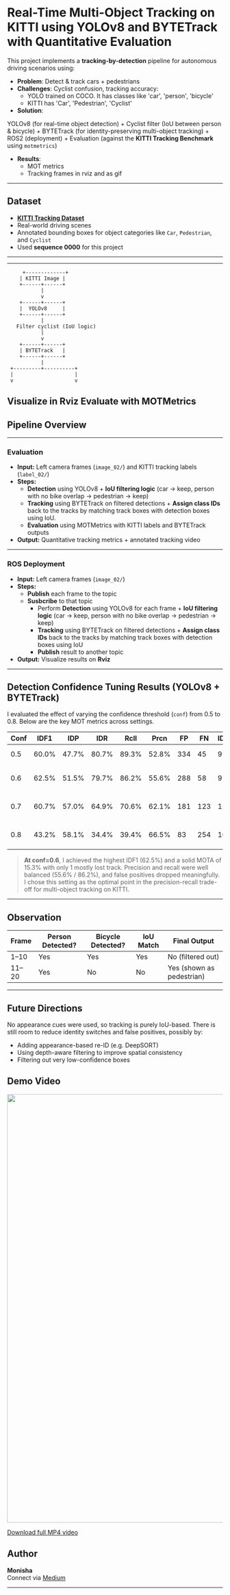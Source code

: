 # Real-Time Multi-Object Tracking on KITTI using YOLOv8 and BYTETrack with Quantitative Evaluation

This project implements a **tracking-by-detection** pipeline for autonomous driving scenarios using:

- **Problem**: Detect & track cars + pedestrians
- **Challenges**: Cyclist confusion, tracking accuracy:
  - YOLO trained on COCO. It has classes like 'car', 'person', 'bicycle'
  - KITTI has 'Car', 'Pedestrian', 'Cyclist'
- **Solution**:

YOLOv8 (for real-time object detection) + Cyclist filter (IoU between person & bicycle) + BYTETrack (for identity-preserving multi-object tracking) + ROS2 (deployment) + Evaluation (against the **KITTI Tracking Benchmark** using `motmetrics`)

- **Results**:
   - MOT metrics
   - Tracking frames in rviz and as gif
---
## Dataset
- **[KITTI Tracking Dataset](http://www.cvlibs.net/datasets/kitti/eval_tracking.php)**
- Real-world driving scenes
- Annotated bounding boxes for object categories like `Car`, `Pedestrian`, and `Cyclist`
- Used **sequence 0000** for this project
 --- 
---
         +-------------+
        | KITTI Image |
        +------+------+
               |
               v
        +------+------+
        |  YOLOv8     |
        +------+------+
               |
       Filter cyclist (IoU logic)
               |
               v
        +------+------+
        | BYTETrack   |
        +------+------+
               |
     +---------+----------+
     |                    |
     v                    v
Visualize in Rviz   Evaluate with MOTMetrics
----
## Pipeline Overview 
---
### Evaluation
- **Input:** Left camera frames (`image_02/`) and KITTI tracking labels (`label_02/`)
- **Steps:**  
  - **Detection** using YOLOv8 +  **IoU filtering logic** (car -> keep, person with no bike overlap -> pedestrian -> keep)
  - **Tracking** using BYTETrack on filtered detections +  **Assign class IDs** back to the tracks by matching track boxes with detection boxes using IoU.
  - **Evaluation** using MOTMetrics with KITTI labels and BYTETrack outputs
- **Output:** Quantitative tracking metrics + annotated tracking video
---
### ROS Deployment
- **Input:** Left camera frames (`image_02/`)
- **Steps:**
  - **Publish** each frame to the topic
  - **Susbcribe** to that topic
    - Perform **Detection** using YOLOv8 for each frame +  **IoU filtering logic** (car -> keep, person with no bike overlap -> pedestrian -> keep)
    - **Tracking** using BYTETrack on filtered detections + **Assign class IDs** back to the tracks by matching track boxes with detection boxes using IoU
    - **Publish** result to another topic
- **Output:** Visualize results on **Rviz**
---
## Detection Confidence Tuning Results (YOLOv8 + BYTETrack)
I evaluated the effect of varying the confidence threshold (`conf`) from 0.5 to 0.8. Below are the key MOT metrics across settings. 

| Conf | IDF1  | IDP  | IDR  | Rcll | Prcn | FP  | FN  | IDs | MOTA | Comments |
|------|-------|------|------|------|------|-----|-----|------|------|----------|
| 0.5  | 60.0% | 47.7% | 80.7% | 89.3% | 52.8% | 334 | 45  | 9  | 7.4%  | Good balance |
| 0.6  | 62.5% | 51.5% | 79.7% | 86.2% | 55.6% | 288 | 58  | 9  | 15.3% | **Best IDF1**, slightly more FN |
| 0.7  | 60.7% | 57.0% | 64.9% | 70.6% | 62.1% | 181 | 123 | 12 | 24.6% | Too many missed GTs (FN↑) |
| 0.8  | 43.2% | 58.1% | 34.4% | 39.4% | 66.5% | 83  | 254 | 10 | 17.2% | FN very high, recall broken |

> **At conf=0.6**, I achieved the highest IDF1 (62.5%) and a solid MOTA of 15.3% with only 1 mostly lost track. Precision and recall were well balanced (55.6% / 86.2%), and false positives dropped meaningfully. I chose this setting as the optimal point in the precision-recall trade-off for multi-object tracking on KITTI.

---
## Observation

| Frame | Person Detected? | Bicycle Detected? | IoU Match | Final Output            |
| ----- | ---------------- | ----------------- | --------- | ----------------------- |
| 1–10  | Yes              | Yes               | Yes       | No (filtered out)        |
| 11–20 | Yes              | No                | No        | Yes (shown as pedestrian) |

---

## Future Directions
No appearance cues were used, so tracking is purely IoU-based. There is still room to reduce identity switches and false positives, possibly by:

- Adding appearance-based re-ID (e.g. DeepSORT)
- Using depth-aware filtering to improve spatial consistency
- Filtering out very low-confidence boxes

## Demo Video

<p align="center">
  <img src="videos/kitti_tracking_output.gif" width="1000"/>
</p>

[Download full MP4 video](videos/kitti_tracking_output.mp4)

## Author

**Monisha**  
Connect via [Medium](https://medium.com/@monishatemp20)  

---
